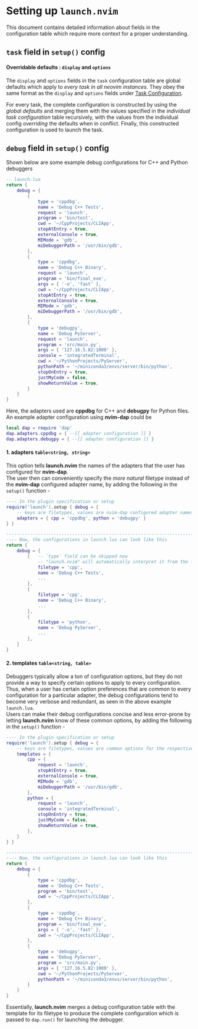 # Setting up `launch.nvim`

This document contains detailed information about fields in the configuration table which require
more context for a proper understanding.

## `task` field in `setup()` config

#### Overridable defaults : `display` and `options`

The `display` and `options` fields in the `task` configuration table are global defaults which apply
to *every task in all neovim instances*. They obey the same format as the `display` and `options`
fields under [Task Configuration](https://github.com/dasupradyumna/launch.nvim#task-configuration).

For every task, the complete configuration is constructed by using the *global defaults* and merging
them with the values specified in the *individual task configuration* table recursively, with the
values from the individual config *overriding* the defaults when in conflict. Finally, this
constructed configuration is used to launch the task.

## `debug` field in `setup()` config

Shown below are some example debug configurations for C++ and Python debuggers

```lua
-- launch.lua
return {
    debug = {
        {
            type = 'cppdbg',
            name = 'Debug C++ Tests',
            request = 'launch',
            program = 'bin/test',
            cwd = '~/CppProjects/CLIApp',
            stopAtEntry = true,
            externalConsole = true,
            MIMode = 'gdb',
            miDebuggerPath = '/usr/bin/gdb',
        },
        {
            type = 'cppdbg',
            name = 'Debug C++ Binary',
            request = 'launch',
            program = 'bin/final_exe',
            args = { '-o', 'fast' },
            cwd = '~/CppProjects/CLIApp',
            stopAtEntry = true,
            externalConsole = true,
            MIMode = 'gdb',
            miDebuggerPath = '/usr/bin/gdb',
        },
        {
            type = 'debugpy',
            name = 'Debug PyServer',
            request = 'launch',
            program = 'src/main.py',
            args = { '127.16.5.82:1000' },
            console = 'integratedTerminal',
            cwd = '~/PythonProjects/PyServer',
            pythonPath = '~/miniconda3/envs/server/bin/python',
            stopOnEntry = true,
            justMyCode = false,
            showReturnValue = true,
        }
    }
}
```

Here, the adapters used are **cppdbg** for C++ and **debugpy** for Python files.  
An example adapter configuration using **nvim-dap** could be

```lua
local dap = require 'dap'
dap.adapters.cppdbg = { --[[ adapter configuration ]] }
dap.adapters.debugpy = { --[[ adapter configuration ]] }
```

#### 1. **adapters** `table<string, string>`

This option tells **launch.nvim** the names of the adapters that the user has configured for
**nvim-dap**.  
The user then can conveniently specify the *more natural* filetype instead of the **nvim-dap**
configured adapter name, by adding the following in the `setup()` function -

```lua
---- In the plugin specification or setup 
require('launch').setup { debug = {
    -- keys are filetypes, values are nvim-dap configured adapter names
    adapters = { cpp = 'cppdbg', python = 'debugpy' }
} }

-----------------------------------------------------------------------------------------
---- Now, the configurations in launch.lua can look like this
return {
    debug = {
        {   -- `type` field can be skipped now
            -- "launch.nvim" will automatically interpret it from the filetype
            filetype = 'cpp',
            name = 'Debug C++ Tests',
            ...
        },
        {
            filetype = 'cpp',
            name = 'Debug C++ Binary',
            ...
        },
        {
            filetype = 'python',
            name = 'Debug PyServer',
            ...
        },
    }
}
```

#### 2. **templates** `table<string, table>`

Debuggers typically allow a ton of configuration options, but they do not provide a way to specify
certain options to apply to every configuration. Thus, when a user has certain option preferences
that are common to every configuration for a particular adapter, the debug configurations tend to
become very verbose and redundant, as seen in the above example `launch.lua`.  
Users can make their debug configurations concise and less error-prone by letting **launch.nvim**
know of these common options, by adding the following in the `setup()` function -

```lua
---- In the plugin specification or setup 
require('launch').setup { debug = {
    -- keys are filetypes, values are common options for the respective debug adapters
    templates = {
        cpp = {
            request = 'launch',
            stopAtEntry = true,
            externalConsole = true,
            MIMode = 'gdb',
            miDebuggerPath = '/usr/bin/gdb',
        },
        python = {
            request = 'launch',
            console = 'integratedTerminal',
            stopOnEntry = true,
            justMyCode = false,
            showReturnValue = true,
        },
    }
} }

-----------------------------------------------------------------------------------------
---- Now, the configurations in launch.lua can look like this
return {
    debug = {
        {
            type = 'cppdbg',
            name = 'Debug C++ Tests',
            program = 'bin/test',
            cwd = '~/CppProjects/CLIApp',
        },
        {
            type = 'cppdbg',
            name = 'Debug C++ Binary',
            program = 'bin/final_exe',
            args = { '-o', 'fast' },
            cwd = '~/CppProjects/CLIApp',
        },
        {
            type = 'debugpy',
            name = 'Debug PyServer',
            program = 'src/main.py',
            args = { '127.16.5.82:1000' },
            cwd = '~/PythonProjects/PyServer',
            pythonPath = '~/miniconda3/envs/server/bin/python',
        }
    }
}
```

Essentially, **launch.nvim** merges a debug configuration table with the template for its filetype
to produce the complete configuration which is passed to `dap.run()` for launching the debugger.

